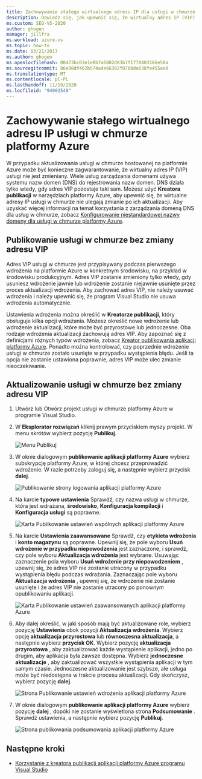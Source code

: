 ```yaml
---
title: Zachowywanie stałego wirtualnego adresu IP dla usługi w chmurze platformy Azure
description: Dowiedz się, jak upewnić się, że wirtualny adres IP (VIP) usługi w chmurze platformy Azure nie zmienia się.
ms.custom: SEO-VS-2020
author: ghogen
manager: jillfra
ms.workload: azure-vs
ms.topic: how-to
ms.date: 03/21/2017
ms.author: ghogen
ms.openlocfilehash: 08473bc03e1e8b7a6882d83b7f1770403186e58a
ms.sourcegitcommit: 86e98df462b574ade66392f8760da638fe455aa0
ms.translationtype: MT
ms.contentlocale: pl-PL
ms.lasthandoff: 11/19/2020
ms.locfileid: "94902549"
---
```

# <a name="retain-a-constant-virtual-ip-address-for-an-azure-cloud-service"></a>Zachowywanie stałego wirtualnego adresu IP usługi w chmurze platformy Azure
W przypadku aktualizowania usługi w chmurze hostowanej na platformie Azure może być konieczne zagwarantowanie, że wirtualny adres IP (VIP) usługi nie jest zmieniany. Wiele usług zarządzania domenami używa systemu nazw domen (DNS) do rejestrowania nazw domen. DNS działa tylko wtedy, gdy adres VIP pozostaje taki sam. Możesz użyć **Kreatora publikacji** w narzędziach platformy Azure, aby upewnić się, że wirtualne adresy IP usługi w chmurze nie ulegają zmianie po ich aktualizacji. Aby uzyskać więcej informacji na temat korzystania z zarządzania domeną DNS dla usług w chmurze, zobacz [Konfigurowanie niestandardowej nazwy domeny dla usługi w chmurze platformy Azure](/azure/cloud-services/cloud-services-custom-domain-name-portal).

## <a name="publish-a-cloud-service-without-changing-its-vip"></a>Publikowanie usługi w chmurze bez zmiany adresu VIP
Adres VIP usługi w chmurze jest przypisywany podczas pierwszego wdrożenia na platformie Azure w konkretnym środowisku, na przykład w środowisku produkcyjnym. Adres VIP zostanie zmieniony tylko wtedy, gdy usuniesz wdrożenie jawnie lub wdrożenie zostanie niejawnie usunięte przez proces aktualizacji wdrożenia. Aby zachować adres VIP, nie należy usuwać wdrożenia i należy upewnić się, że program Visual Studio nie usuwa wdrożenia automatycznie.

Ustawienia wdrożenia można określić w **Kreatorze publikacji**, który obsługuje kilka opcji wdrażania. Możesz określić nowe wdrożenie lub wdrożenie aktualizacji, które może być przyrostowe lub jednoczesne. Oba rodzaje wdrożenia aktualizacji zachowują adres VIP. Aby zapoznać się z definicjami różnych typów wdrożenia, zobacz [Kreator publikowania aplikacji platformy Azure](vs-azure-tools-publish-azure-application-wizard.md). Ponadto można kontrolować, czy poprzednie wdrożenie usługi w chmurze zostało usunięte w przypadku wystąpienia błędu. Jeśli ta opcja nie zostanie ustawiona poprawnie, adres VIP może ulec zmianie nieoczekiwanie.

## <a name="update-a-cloud-service-without-changing-its-vip"></a>Aktualizowanie usługi w chmurze bez zmiany adresu VIP
1. Utwórz lub Otwórz projekt usługi w chmurze platformy Azure w programie Visual Studio.

2. W **Eksplorator rozwiązań** kliknij prawym przyciskiem myszy projekt. W menu skrótów wybierz pozycję **Publikuj**.

    ![Menu Publikuj](./media/vs-azure-tools-cloud-service-retain-a-constant-virtual-ip-address/solution-explorer-publish-menu.png)

3. W oknie dialogowym **publikowanie aplikacji platformy Azure** wybierz subskrypcję platformy Azure, w której chcesz przeprowadzić wdrożenie. W razie potrzeby zaloguj się, a następnie wybierz przycisk **dalej**.

    ![Publikowanie strony logowania aplikacji platformy Azure](./media/vs-azure-tools-cloud-service-retain-a-constant-virtual-ip-address/azure-publish-signin.png)

4. Na karcie **typowe ustawienia** Sprawdź, czy nazwa usługi w chmurze, która jest wdrażana, **środowisko**, **Konfiguracja kompilacji** i **Konfiguracja usługi** są poprawne.

    ![Karta Publikowanie ustawień wspólnych aplikacji platformy Azure](./media/vs-azure-tools-cloud-service-retain-a-constant-virtual-ip-address/azure-publish-common-settings.png)

5. Na karcie **Ustawienia zaawansowane** Sprawdź, czy **etykieta wdrożenia** i **konto magazynu** są poprawne. Upewnij się, że pole wyboru **Usuń wdrożenie w przypadku niepowodzenia** jest zaznaczone, i sprawdź, czy pole wyboru **Aktualizacja wdrożenia** jest wybrane. Usuwając zaznaczenie pola wyboru **Usuń wdrożenie przy niepowodzeniem** , upewnij się, że adres VIP nie zostanie utracony w przypadku wystąpienia błędu podczas wdrażania. Zaznaczając pole wyboru **Aktualizacja wdrożenia** , upewnij się, że wdrożenie nie zostanie usunięte i że adres VIP nie zostanie utracony po ponownym opublikowaniu aplikacji.

    ![Karta Publikowanie ustawień zaawansowanych aplikacji platformy Azure](./media/vs-azure-tools-cloud-service-retain-a-constant-virtual-ip-address/azure-publish-advanced-settings.png)

6. Aby dalej określić, w jaki sposób mają być aktualizowane role, wybierz pozycję **Ustawienia** obok pozycji **Aktualizacja wdrożenia**. Wybierz opcję **aktualizacja przyrostowa** lub **równoczesna aktualizacja**, a następnie wybierz **przycisk OK**. Wybierz pozycję **aktualizacja przyrostowa** , aby zaktualizować każde wystąpienie aplikacji, jedno po drugim, aby aplikacja była zawsze dostępna. Wybierz **jednoczesne aktualizacje** , aby zaktualizować wszystkie wystąpienia aplikacji w tym samym czasie. Jednoczesne aktualizowanie jest szybsze, ale usługa może być niedostępna w trakcie procesu aktualizacji. Gdy skończysz, wybierz pozycję **dalej**.

    ![Strona Publikowanie ustawień wdrożenia aplikacji platformy Azure](./media/vs-azure-tools-cloud-service-retain-a-constant-virtual-ip-address/azure-publish-deployment-update-settings.png)

7. W oknie dialogowym **publikowanie aplikacji platformy Azure** wybierz pozycję **dalej** , dopóki nie zostanie wyświetlona strona **Podsumowanie** . Sprawdź ustawienia, a następnie wybierz pozycję **Publikuj**.

    ![Strona publikowania podsumowania aplikacji platformy Azure](./media/vs-azure-tools-cloud-service-retain-a-constant-virtual-ip-address/azure-publish-summary.png)

## <a name="next-steps"></a>Następne kroki
- [Korzystanie z kreatora publikacji aplikacji platformy Azure programu Visual Studio](vs-azure-tools-publish-azure-application-wizard.md)
